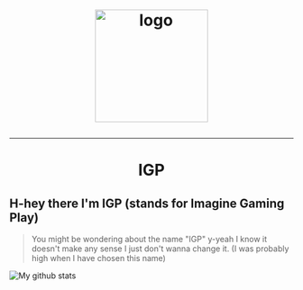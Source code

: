 <h1 align="center"> <img src="https://avatars1.githubusercontent.com/u/58422253?s=400&u=c4778578a0fdb9cf8b578792c8a74693d169e084&v=4" alt="logo" width="200" height="200"> 
<hr>
<h1 align="center"> IGP </h1>

## H-hey there I'm IGP (stands for Imagine Gaming Play)
> You might be wondering about the name "IGP" 
y-yeah I know it doesn't make any sense
I just don't wanna change it. (I was probably high when I have chosen this name)


![My github stats](https://github-readme-stats.vercel.app/api?username=Im-IGP&show_icons=true&theme=dark)
